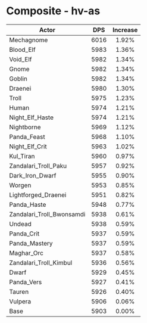 # Composite - hv-as
| Actor | DPS | Increase |
|---|:---:|:---:|
|Mechagnome|6016|1.92%|
|Blood_Elf|5983|1.36%|
|Void_Elf|5982|1.34%|
|Gnome|5982|1.34%|
|Goblin|5982|1.34%|
|Draenei|5980|1.30%|
|Troll|5975|1.23%|
|Human|5974|1.21%|
|Night_Elf_Haste|5974|1.21%|
|Nightborne|5969|1.12%|
|Panda_Feast|5968|1.10%|
|Night_Elf_Crit|5963|1.02%|
|Kul_Tiran|5960|0.97%|
|Zandalari_Troll_Paku|5957|0.92%|
|Dark_Iron_Dwarf|5955|0.90%|
|Worgen|5953|0.85%|
|Lightforged_Draenei|5951|0.82%|
|Panda_Haste|5948|0.77%|
|Zandalari_Troll_Bwonsamdi|5938|0.61%|
|Undead|5938|0.59%|
|Panda_Crit|5937|0.59%|
|Panda_Mastery|5937|0.59%|
|Maghar_Orc|5937|0.58%|
|Zandalari_Troll_Kimbul|5936|0.56%|
|Dwarf|5929|0.45%|
|Panda_Vers|5927|0.41%|
|Tauren|5926|0.40%|
|Vulpera|5906|0.06%|
|Base|5903|0.00%|
